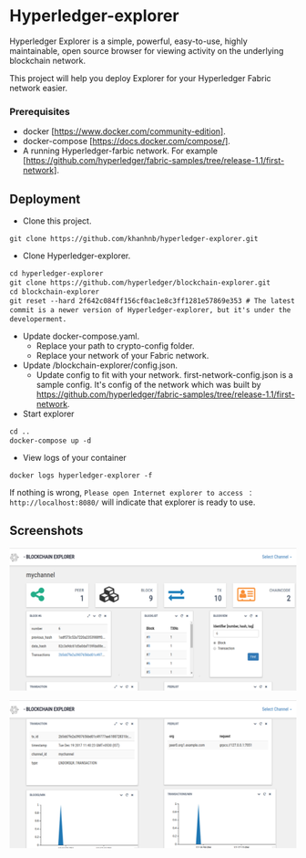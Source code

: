 # Hyperledger-explorer

Hyperledger Explorer is a simple, powerful, easy-to-use, highly maintainable, open source browser for viewing activity on the underlying blockchain network.

This project will help you deploy Explorer for your Hyperledger Fabric network easier.

### Prerequisites

* docker [https://www.docker.com/community-edition].
* docker-compose [https://docs.docker.com/compose/].
* A running Hyperledger-farbic network. For example [https://github.com/hyperledger/fabric-samples/tree/release-1.1/first-network].

## Deployment

* Clone this project.
```
git clone https://github.com/khanhnb/hyperledger-explorer.git
```
* Clone Hyperledger-explorer.

```
cd hyperledger-explorer
git clone https://github.com/hyperledger/blockchain-explorer.git
cd blockchain-explorer
git reset --hard 2f642c084ff156cf0ac1e8c3ff1281e57869e353 # The latest commit is a newer version of Hyperledger-explorer, but it's under the developerment.
```
* Update docker-compose.yaml.
  * Replace your path to crypto-config folder.
  * Replace your network of your Fabric network.
* Update /blockchain-explorer/config.json.
  * Update config to fit with your network. first-network-config.json is a sample config. It's config of the network which was built by https://github.com/hyperledger/fabric-samples/tree/release-1.1/first-network.
* Start explorer
```
cd ..
docker-compose up -d
```
* View logs of your container
```
docker logs hyperledger-explorer -f
```

If nothing is wrong, ```Please open Internet explorer to access ：http://localhost:8080/``` will indicate that explorer is ready to use.

## Screenshots

![alt text](https://raw.githubusercontent.com/JeevaSang/blockchainimage/master/explorer1.png)

![alt text](https://raw.githubusercontent.com/JeevaSang/blockchainimage/master/explorer2.png)

